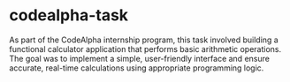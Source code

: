 # codealpha-task
As part of the CodeAlpha internship program, this task involved building a functional calculator application that performs basic arithmetic operations. The goal was to implement a simple, user-friendly interface and ensure accurate, real-time calculations using appropriate programming logic.
